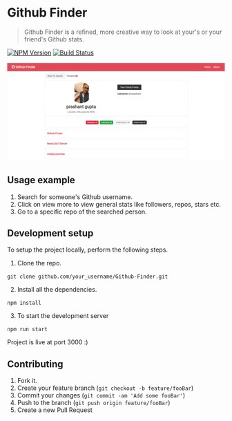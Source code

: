 # Github Finder
> Github Finder is a refined, more creative way to look at your's or your friend's Github stats.

[![NPM Version][npm-image]][npm-url]
[![Build Status][travis-image]][travis-url]




![Screenshot](https://github.com/iemprashant/Githubfinder/blob/master/s.png)


## Usage example

1. Search for someone's Github username.
2. Click on view more to view general stats like followers, repos, stars etc.
3. Go to a specific repo of the searched person.

## Development setup

To setup the project locally, perform the following steps.

1. Clone the repo.

```
git clone github.com/your_username/Github-Finder.git
```
2. Install all the dependencies.

```
npm install
```
3. To start the development server

```
npm run start
```
Project is live at port 3000 :)

## Contributing

1. Fork it.
2. Create your feature branch (`git checkout -b feature/fooBar`)
3. Commit your changes (`git commit -am 'Add some fooBar'`)
4. Push to the branch (`git push origin feature/fooBar`)
5. Create a new Pull Request

<!-- Markdown link & img dfn's -->
[npm-image]: https://img.shields.io/npm/v/datadog-metrics.svg?style=flat-square
[npm-url]: https://npmjs.org/package/datadog-metrics
[npm-downloads]: https://img.shields.io/npm/dm/datadog-metrics.svg?style=flat-square
[travis-image]: https://img.shields.io/travis/dbader/node-datadog-metrics/master.svg?style=flat-square
[travis-url]: https://travis-ci.org/dbader/node-datadog-metrics
[wiki]: https://github.com/yourname/yourproject/wiki
